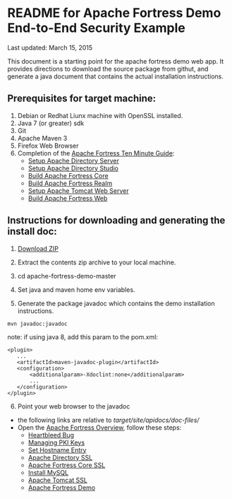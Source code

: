 # README for Apache Fortress Demo End-to-End Security Example

 Last updated: March 15, 2015

 This document is a starting point for the apache fortress demo web app.
 It provides directions to download the source package from githut, and generate
 a java document that contains the actual installation instructions.

## Prerequisites for target machine:
1. Debian or Redhat Liunx machine with OpenSSL installed.
2. Java 7 (or greater) sdk
3. Git
4. Apache Maven 3
5. Firefox Web Browser
6. Completion of the [Apache Fortress Ten Minute Guide](http://symas.com/javadocs/apache-fortress-core/org/apache/directory/fortress/core/doc-files/ten-minute-guide.html):
    * [Setup Apache Directory Server](http://symas.com/javadocs/apache-fortress-core/org/apache/directory/fortress/core/doc-files/apache-directory-server.html)
    * [Setup Apache Directory Studio](http://symas.com/javadocs/apache-fortress-core/org/apache/directory/fortress/core/doc-files/apache-directory-studio.html)
    * [Build Apache Fortress Core](http://symas.com/javadocs/apac1he-fortress-core/org/apache/directory/fortress/core/doc-files/apache-fortress-core.html)
    * [Build Apache Fortress Realm](http://symas.com/javadocs/apache-fortress-core/org/apache/directory/fortress/core/doc-files/apache-fortress-realm.html)
    * [Setup Apache Tomcat Web Server](http://symas.com/javadocs/apache-fortress-core/org/apache/directory/fortress/core/doc-files/apache-tomcat.html)
    * [Build Apache Fortress Web](http://symas.com/javadocs/apache-fortress-core/org/apache/directory/fortress/core/doc-files/apache-fortress-web.html)


## Instructions for downloading and generating the install doc:

1. [Download ZIP](https://github.com/shawnmckinney/apache-fortress-demo/archive/master.zip)

2. Extract the contents zip archive to your local machine.

3. cd apache-fortress-demo-master

4. Set java and maven home env variables.

5. Generate the package javadoc which contains the demo installation instructions.
 ````
mvn javadoc:javadoc
 ````

 note: if using java 8, add this param to the pom.xml:
 ```
<plugin>
    ...
    <artifactId>maven-javadoc-plugin</artifactId>
    <configuration>
        <additionalparam>-Xdoclint:none</additionalparam>
        ...
    </configuration>
</plugin>
 ```

6. Point your web browser to the javadoc
 * the following links are relative to *target/site/apidocs/doc-files/*
 * Open the [Apache Fortress Overview](target/site/apidocs/overview-summary.html), follow these steps:
    * [Heartbleed Bug](target/site/apidocs/doc-files/opensslheartbleed.html)
    * [Managing PKI Keys](target/site/apidocs/doc-files/keys.html)
    * [Set Hostname Entry](target/site/apidocs/doc-files/hosts.html)
    * [Apache Directory SSL](target/site/apidocs/doc-files/apache-directory-ssl.html)
    * [Apache Fortress Core SSL](target/site/apidocs/doc-files/apache-fortress-core-ssl.html)
    * [Install MySQL](target/site/apidocs/doc-files/mysql.html)
    * [Apache Tomcat SSL](target/site/apidocs/doc-files/apache-tomcat-ssl.html)
    * [Apache Fortress Demo](target/site/apidocs/doc-files/apache-fortress-demo.html)